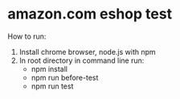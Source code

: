 # amazon.com eshop test

How to run:
1. Install chrome browser, node.js with npm
2. In root directory in command line run:
   - npm install
   - npm run before-test
   - npm run test
